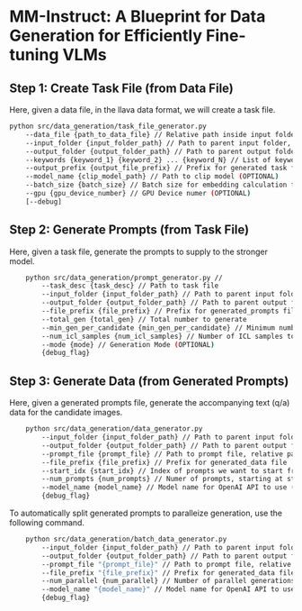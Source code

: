 # MM-Instruct: A Blueprint for Data Generation for Efficiently Fine-tuning VLMs

## Step 1: Create Task File (from Data File)

Here, given a data file, in the llava data format, we will create a task file.

```bash
python src/data_generation/task_file_generator.py 
    --data_file {path_to_data_file} // Relative path inside input folder
    --input_folder {input_folder_path} // Path to parent input folder, this is also the parent folder for the image folder from data file
    --output_folder {output_folder_path} // Path to parent output folder
    --keywords {keyword_1} {keyword_2} ... {keyword_N} // List of keywords to partition data file for task file
    --output_prefix {output_file_prefix} // Prefix for generated task file 
    --model_name {clip_model_path} // Path to clip model (OPTIONAL)
    --batch_size {batch_size} // Batch size for embedding calculation for partitioning data (OPTIONAL)
    --gpu {gpu_device_number} // GPU Device numer (OPTIONAL)
    [--debug]
```

## Step 2: Generate Prompts (from Task File)

Here, given a task file, generate the prompts to supply to the stronger model. 

```bash
    python src/data_generation/prompt_generator.py //
        --task_desc {task_desc} // Path to task file 
        --input_folder {input_folder_path} // Path to parent input folder, this is also the parent folder for the image folder from data file
        --output_folder {output_folder_path} // Path to parent output folder
        --file_prefix {file_prefix} // Prefix for generated_prompts file
        --total_gen {total_gen} // Total number to generate
        --min_gen_per_candidate {min_gen_per_candidate} // Minimum number to generate per candidate (OPTIONAL)
        --num_icl_samples {num_icl_samples} // Number of ICL samples to provide (OPTIONAL)
        --mode {mode} // Generation Mode (OPTIONAL)
        {debug_flag}
```

## Step 3: Generate Data (from Generated Prompts)

Here, given a generated prompts file, generate the accompanying text (q/a) data for the candidate images. 

```bash
    python src/data_generation/data_generator.py
        --input_folder {input_folder_path} // Path to parent input folder, this is also the parent folder for the image folder from data file
        --output_folder {output_folder_path} // Path to parent output folder
        --prompt_file {prompt_file} // Path to prompt file, relative path from input folder
        --file_prefix {file_prefix} // Prefix for generated_data file
        --start_idx {start_idx} // Index of prompts we want to start from 
        --num_prompts {num_prompts} // Numer of prompts, starting at start_idx, for which we want to generate
        --model_name {model_name} // Model name for OpenAI API to use (OPTIONAL)
        {debug_flag}
```

To automatically split generated prompts to paralleize generation, use the following command. 

```bash
    python src/data_generation/batch_data_generator.py
        --input_folder {input_folder_path} // Path to parent input folder, this is also the parent folder for the image folder from data file
        --output_folder {output_folder_path} // Path to parent output folder
        --prompt_file "{prompt_file}" // Path to prompt file, relative path from input folder
        --file_prefix "{file_prefix}" // Prefix for generated_data file
        --num_parallel {num_parallel} // Number of parallel generations to run
        --model_name "{model_name}" // Model name for OpenAI API to use (OPTIONAL)
        {debug_flag}
```
